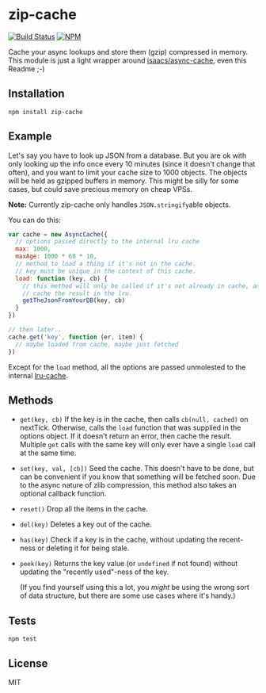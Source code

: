 # zip-cache
[![Build Status](https://travis-ci.org/klaemo/zip-cache.svg)](https://travis-ci.org/klaemo/zip-cache)
[![NPM](https://nodei.co/npm/zip-cache.png)](https://nodei.co/npm/zip-cache/)

Cache your async lookups and store them (gzip) compressed in memory.
This module is just a light wrapper around [isaacs/async-cache](https://github.com/isaacs/async-cache),
even this Readme ;-)

## Installation

    npm install zip-cache


## Example

Let's say you have to look up JSON from a database. But you are ok
with only looking up the info once every 10 minutes (since it
doesn't change that often), and you want to limit your cache size to
1000 objects. The objects will be held as gzipped buffers in memory.
This might be silly for some cases, but could save precious memory on cheap VPSs.

__Note:__ Currently zip-cache only handles `JSON.stringify`able objects.

You can do this:

```javascript
var cache = new AsyncCache({
  // options passed directly to the internal lru cache
  max: 1000,
  maxAge: 1000 * 60 * 10,
  // method to load a thing if it's not in the cache.
  // key must be unique in the context of this cache.
  load: function (key, cb) {
    // this method will only be called if it's not already in cache, and will
    // cache the result in the lru.
    getTheJsonFromYourDB(key, cb)
  }
})

// then later..
cache.get('key', function (er, item) {
  // maybe loaded from cache, maybe just fetched
})
```

Except for the `load` method, all the options are passed unmolested to
the internal [lru-cache](http://npm.im/lru-cache).


## Methods

* `get(key, cb)` If the key is in the cache, then calls `cb(null,
  cached)` on nextTick.  Otherwise, calls the `load` function that was
  supplied in the options object.  If it doesn't return an error, then
  cache the result.  Multiple `get` calls with the same key will only
  ever have a single `load` call at the same time.

* `set(key, val, [cb])` Seed the cache.  This doesn't have to be done, but
  can be convenient if you know that something will be fetched soon.
  Due to the async nature of zlib compression, this method also takes an
  optional callback function.

* `reset()` Drop all the items in the cache.

* `del(key)` Deletes a key out of the cache.

* `has(key)` Check if a key is in the cache, without updating the recent-ness
  or deleting it for being stale.

* `peek(key)` Returns the key value (or `undefined` if not found) without
  updating the "recently used"-ness of the key.

  (If you find yourself using this a lot, you *might* be using the
  wrong sort of data structure, but there are some use cases where
  it's handy.)

## Tests

    npm test


## License

MIT

